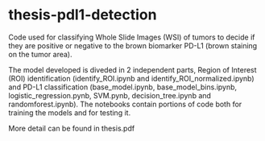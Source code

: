 # thesis-pdl1-detection

Code used for classifying Whole Slide Images (WSI) of tumors to decide if they are positive or negative to the brown biomarker PD-L1 (brown staining on the tumor area).

The model developed is diveded in 2 independent parts, Region of Interest (ROI) identification (identify_ROI.ipynb and identify_ROI_normalized.ipynb)
 and PD-L1 classification (base_model.ipynb, base_model_bins.ipynb, logistic_regression.pynb, SVM.pynb, decision_tree.ipynb and randomforest.ipynb).
 The notebooks contain portions of code both for training the models and for testing it.
 
 More detail can be found in thesis.pdf
